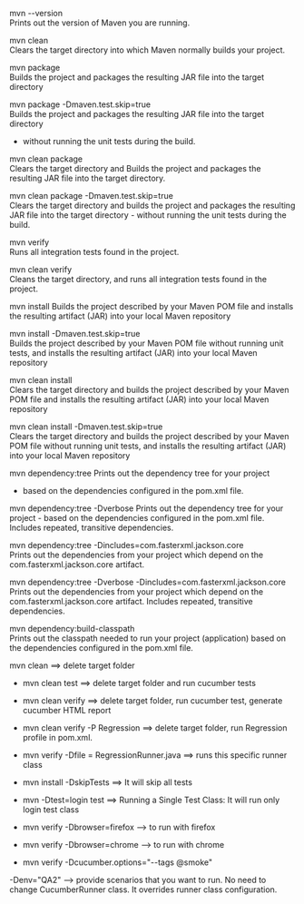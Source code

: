 mvn --version			
Prints out the version of Maven you are running.

mvn clean				
Clears the target directory into which Maven normally builds your project.

mvn package				
Builds the project and packages the resulting JAR file into the target directory

mvn package -Dmaven.test.skip=true	
Builds the project and packages the resulting JAR file into the target directory 
- without running the unit tests during the build.

mvn clean package	
Clears the target directory and Builds the project and packages the 
resulting JAR file into the target directory.

mvn clean package -Dmaven.test.skip=true	
Clears the target directory and builds the project and packages the 
resulting JAR file into the target directory - without running the unit 
tests during the build.

mvn verify	
Runs all integration tests found in the project.

mvn clean verify	
Cleans the target directory, and runs all integration tests found 
in the project.

mvn install	
Builds the project described by your Maven POM file and installs the 
resulting artifact (JAR) into your local Maven repository

mvn install -Dmaven.test.skip=true	
Builds the project described by your Maven POM file without 
running unit tests, and installs the resulting artifact (JAR) into 
your local Maven repository

mvn clean install	
Clears the target directory and builds the project described 
by your Maven POM file and installs the resulting artifact (JAR) 
into your local Maven repository

mvn clean install -Dmaven.test.skip=true	
Clears the target directory and builds the project described 
by your Maven POM file without running unit tests, and installs 
the resulting artifact (JAR) into your local Maven repository

mvn dependency:tree	Prints out the dependency tree for your project 
- based on the dependencies configured in the pom.xml file.

mvn dependency:tree -Dverbose	Prints out the dependency 
tree for your project - based on the dependencies configured 
in the pom.xml file. Includes repeated, transitive dependencies.

mvn dependency:tree -Dincludes=com.fasterxml.jackson.core	
Prints out the dependencies from your project which depend on the 
com.fasterxml.jackson.core artifact.

mvn dependency:tree -Dverbose -Dincludes=com.fasterxml.jackson.core	
Prints out the dependencies from your project which depend on the 
com.fasterxml.jackson.core artifact. Includes repeated, transitive dependencies.

mvn dependency:build-classpath	
Prints out the classpath needed to run your project (application) 
based on the dependencies configured in the pom.xml file.








mvn clean ==> delete target folder
- mvn clean test ==> delete target folder
                     and run cucumber tests

- mvn clean verify ==> delete target folder, run cucumber test,
                       generate cucumber HTML report

- mvn clean verify -P Regression ==> delete target folder,
                                 run Regression profile in pom.xml.

- mvn verify -Dfile = RegressionRunner.java ==>
                     runs this specific runner class

- mvn install -DskipTests ==> It will skip all tests

- mvn -Dtest=login test ==> Running a Single Test Class:
                            It will run only login test class

- mvn verify -Dbrowser=firefox --> to run with firefox

- mvn verify -Dbrowser=chrome --> to run with chrome

- mvn verify -Dcucumber.options="--tags @smoke" 

-Denv="QA2" --> provide scenarios that you want to run.
No need to change CucumberRunner class. 
It overrides runner class configuration.
